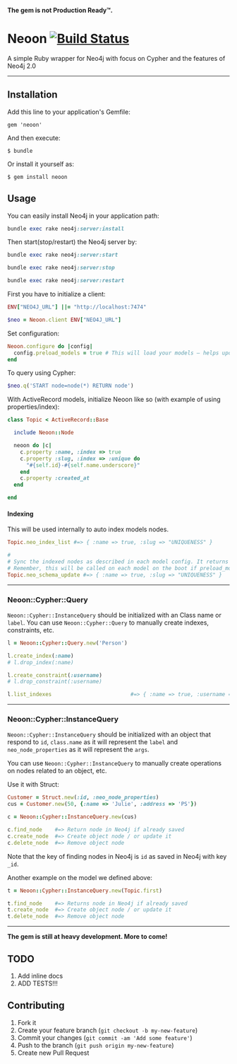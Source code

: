 **The gem is not Production Ready™.**

# Neoon [![Build Status](https://travis-ci.org/amrnt/neoon.png?branch=master)](https://travis-ci.org/amrnt/neoon)

A simple Ruby wrapper for Neo4j with focus on Cypher and the features of Neo4j 2.0

---

## Installation

Add this line to your application's Gemfile:

    gem 'neoon'

And then execute:

    $ bundle

Or install it yourself as:

    $ gem install neoon

## Usage

You can easily install Neo4j in your application path:

```ruby
bundle exec rake neo4j:server:install
```

Then start(stop/restart) the Neo4j server by:

```ruby
bundle exec rake neo4j:server:start

bundle exec rake neo4j:server:stop

bundle exec rake neo4j:server:restart
```

First you have to initialize  a client:

```ruby
ENV["NEO4J_URL"] ||= "http://localhost:7474"

$neo = Neoon.client ENV["NEO4J_URL"]
```

Set configuration:

```ruby
Neoon.configure do |config|
  config.preload_models = true # This will load your models — helps updating the indexed nodes at the (Rails) boot (default: false)
end
```

To query using Cypher:

```ruby
$neo.q('START node=node(*) RETURN node')
```

With ActiveRecord models, initialize Neoon like so (with example of using properties/index):

```ruby
class Topic < ActiveRecord::Base

  include Neoon::Node

  neoon do |c|
    c.property :name, :index => true
    c.property :slug, :index => :unique do
      "#{self.id}-#{self.name.underscore}"
    end
    c.property :created_at
  end

end
```

#### Indexing

This will be used internally to auto index models nodes.

```ruby
Topic.neo_index_list #=> { :name => true, :slug => "UNIQUENESS" }

#
# Sync the indexed nodes as described in each model config. It returns the indexed fields.
# Remember, this will be called on each model on the boot if preload_models set to true.
Topic.neo_schema_update #=> { :name => true, :slug => "UNIQUENESS" }
```

---

### Neoon::Cypher::Query

`Neoon::Cypher::InstanceQuery` should be initialized with an Class name or `label`. You can use `Neoon::Cypher::Query` to manually create indexes, constraints, etc.

```ruby
l = Neoon::Cypher::Query.new('Person')

l.create_index(:name)
# l.drop_index(:name)

l.create_constraint(:username)
# l.drop_constraint(:username)

l.list_indexes                         #=> { :name => true, :username => "UNIQUENESS" }
```

---

### Neoon::Cypher::InstanceQuery

`Neoon::Cypher::InstanceQuery` should be initialized with an object that respond to `id`, `class.name` as it will represent the `label` and `neo_node_properties` as it will represent the `args`.

You can use `Neoon::Cypher::InstanceQuery` to manually create operations on nodes related to an object, etc.

Use it with Struct:

```ruby
Customer = Struct.new(:id, :neo_node_properties)
cus = Customer.new(50, {:name => 'Julie', :address => 'PS'})

c = Neoon::Cypher::InstanceQuery.new(cus)

c.find_node    #=> Return node in Neo4j if already saved
c.create_node  #=> Create object node / or update it
c.delete_node  #=> Remove object node
```

Note that the key of finding nodes in Neo4j is `id` as saved in Neo4j with key `_id`.

Another example on the model we defined above:

```ruby
t = Neoon::Cypher::InstanceQuery.new(Topic.first)

t.find_node    #=> Returns node in Neo4j if already saved
t.create_node  #=> Create object node / or update it
t.delete_node  #=> Remove object node
```

---

**The gem is still at heavy development. More to come!**

## TODO

1. Add inline docs
2. ADD TESTS!!!

## Contributing

1. Fork it
2. Create your feature branch (`git checkout -b my-new-feature`)
3. Commit your changes (`git commit -am 'Add some feature'`)
4. Push to the branch (`git push origin my-new-feature`)
5. Create new Pull Request
